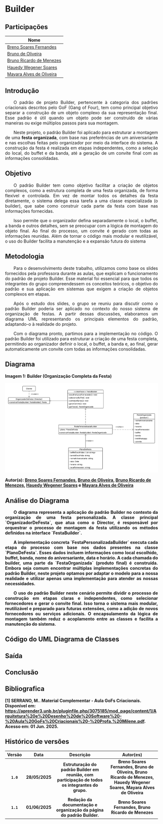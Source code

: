 # Builder

## Participações

| Nome                                 |
|--------------------------------------|
| [Breno Soares Fernandes](https://github.com/brenofrds)|
| [Bruno de Oliveira](https://github.com/BrunoOLiveirax) |
| [Bruno Ricardo de Menezes](https://github.com/EhOBruno) |
| [Hauedy Wegener Soares](https://github.com/HauedyWS) |
| [Mayara Alves de Oliveira](https://github.com/Mayara-tech) |

## Introdução

<p align="justify">&emsp;&emsp;O padrão de projeto Builder, pertencente à categoria dos padrões criacionais descritos pelo GoF (Gang of Four), tem como principal objetivo separar a construção de um objeto complexo da sua representação final. Esse padrão é útil quando um objeto pode ser construído de várias maneiras ou exige múltiplos passos para sua montagem.</p> <p align="justify">&emsp;&emsp;Neste projeto, o padrão Builder foi aplicado para estruturar a montagem de uma <b>festa organizada</b>, com base nas preferências de um aniversariante e nas escolhas feitas pelo organizador por meio da interface do sistema. A construção da festa é realizada em etapas independentes, como a seleção do local, do buffet e da banda, até a geração de um convite final com as informações consolidadas.</p> 

## Objetivo

<p align="justify">&emsp;&emsp;O padrão Builder tem como objetivo facilitar a criação de objetos complexos, como a estrutura completa de uma festa organizada, de forma flexível e controlada. Em vez de montar todos os detalhes da festa diretamente, o sistema delega essa tarefa a uma classe especializada (o builder), que sabe como construir cada parte da festa com base nas informações fornecidas.</p> <p align="justify">&emsp;&emsp;Isso permite que o organizador defina separadamente o local, o buffet, a banda e outros detalhes, sem se preocupar com a lógica de montagem do objeto final. Ao final do processo, um convite é gerado com todas as informações reunidas. Além de tornar o código mais modular e reutilizável, o uso do Builder facilita a manutenção e a expansão futura do sistema</p>

## Metodologia

<p align="justify">&emsp;&emsp;Para o desenvolvimento deste trabalho, utilizamos como base os slides fornecidos pela professora durante as aulas, que explicam o funcionamento do padrão de projeto Builder. Esse material foi essencial para que todos os integrantes do grupo compreendessem os conceitos teóricos, o objetivo do padrão e sua aplicação em sistemas que exigem a criação de objetos complexos em etapas.</p>

<p align="justify">&emsp;&emsp;Após o estudo dos slides, o grupo se reuniu para discutir como o padrão Builder poderia ser aplicado no contexto do nosso sistema de organização de festas. A partir dessas discussões, elaboramos um diagrama UML representando os principais elementos do padrão, adaptando-o à realidade do projeto.</p>

<p align="justify">&emsp;&emsp;Com o diagrama pronto, partimos para a implementação no código. O padrão Builder foi utilizado para estruturar a criação de uma festa completa, permitindo ao organizador definir o local, o buffet, a banda e, ao final, gerar automaticamente um convite com todas as informações consolidadas.</p>


## Diagrama

<b>Imagem 1: Builder (Organização Completa da Festa)<br>

![alt text](./assets/builder/DiagramaBuilder.png)

Autor(a):
<a href="https://github.com/brenofrds" target="_blank">Breno Soares Fernandes</a>,
<a href="https://github.com/BrunoOLiveirax" target="_blank">Bruno de Oliveira</a>,
<a href="https://github.com/EhOBruno" target="_blank">Bruno Ricardo de Menezes</a>,
<a href="https://github.com/HauedyWS" target="_blank">Hauedy Wegener Soares</a> e
<a href="https://github.com/Mayara-tech" target="_blank">Mayara Alves de Oliveira</a>

## Análise do Diagrama

<p align="justify">&emsp;&emsp;O diagrama representa a aplicação do padrão Builder no contexto da organização de uma festa personalizada. A classe principal `OrganizadorDeFesta`, que atua como o <b>Director</b>, é responsável por orquestrar o processo de montagem da festa utilizando os métodos definidos na interface `FestaBuilder`.</p>

 <p align="justify">&emsp;&emsp;A implementação concreta `FestaPersonalizadaBuilder` executa cada etapa do processo com base nos dados presentes na classe `PlanoDeFesta`. Esses dados incluem informações como local escolhido, buffet, banda, nome do aniversariante, data e horário. A cada chamada do builder, uma parte da `FestaOrganizada` (produto final) é construída. Embora seja comum encontrar múltiplas implementações concretas do padrão Builder, neste projeto optamos por adaptar o modelo para a nossa realidade e utilizar apenas uma implementação para atender as nossas necessidades.</p>
 
<p align="justify">&emsp;&emsp;O uso do padrão Builder neste cenário permite dividir o processo de construção em etapas claras e independentes, como selecionar fornecedores e gerar o convite final. Isso torna o sistema mais modular, reutilizável e preparado para futuras extensões, como a adição de novos fornecedores ou serviços adicionais. O encapsulamento da lógica de montagem também reduz o acoplamento entre as classes e facilita a manutenção do sistema.</p>

## Código do UML Diagrama de Classes


## Saída


## Conclusão


## Bibliografica

[1] **SERRANO, M..** Material Complementar - Aula GoFs Criacionais. Disponível em: https://aprender3.unb.br/pluginfile.php/3075185/mod_page/content/1/Arquitetura%20e%20Desenho%20de%20Software%20-%20Aula%20GoFs%20Criacionais%20-%20Profa.%20Milene.pdf. Acesso em: 01 Jun. 2025.

## Histórico de versões

| Versão |    Data    |                       Descrição                       |                       Autor(es)                        |
| :----: | :--------: | :---------------------------------------------------: | :----------------------------------------------------: |
| `1.0`  | 28/05/2025 | Estruturação do padrão Builder em reunião, com participação de todos os integrantes do grupo. | Breno Soares Fernandes, Bruno de Oliveira, Bruno Ricardo de Menezes, Hauedy Wegener Soares, Mayara Alves de Oliveira |
| `1.1`  | 01/06/2025 | Redação da documentação e organização da página do padrão Builder. | Breno Soares Fernandes, Bruno Ricardo de Menezes |

